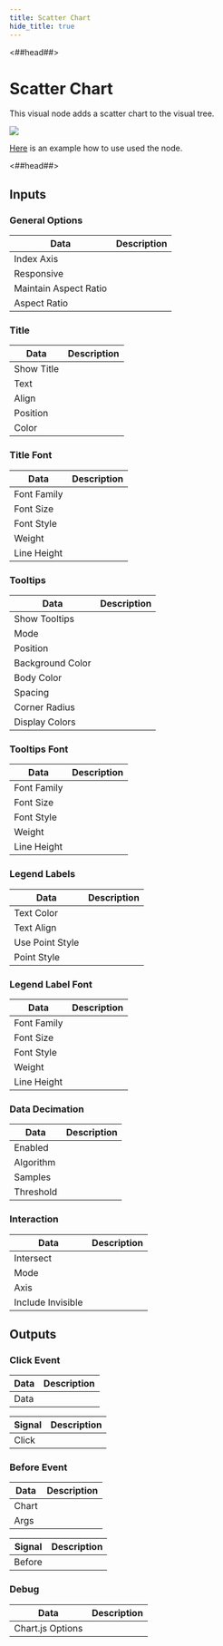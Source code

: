 ```yaml
---
title: Scatter Chart
hide_title: true
---
```


<##head##>

# Scatter Chart

This visual node adds a scatter chart to the visual tree.

<div className="ndl-image-with-background l">

![](/library/modules/chartjs/charts/scatter-chart.png)

</div>

[Here](../charts/scatter) is an example how to use used the node.

<##head##>

## Inputs

<div className="ndl-table-35-65">


### General Options

| Data                                                             | Description                                                                                                                                                          |
| ---------------------------------------------------------------- | -------------------------------------------------------------------------------------------------------------------------------------------------------------------- |
| <span className="ndl-data">Index Axis</span>                     |                                                                                                                                                                      |
| <span className="ndl-data">Responsive</span>                     |                                                                                                                                                                      |
| <span className="ndl-data">Maintain Aspect Ratio</span>          |                                                                                                                                                                      |
| <span className="ndl-data">Aspect Ratio</span>                   |                                                                                                                                                                      |

### Title

| Data                                                             | Description                                                                                                                                                          |
| ---------------------------------------------------------------- | -------------------------------------------------------------------------------------------------------------------------------------------------------------------- |
| <span className="ndl-data">Show Title</span>                     |                                                                                                                                                                      |
| <span className="ndl-data">Text</span>                           |                                                                                                                                                                      |
| <span className="ndl-data">Align</span>                          |                                                                                                                                                                      |
| <span className="ndl-data">Position</span>                       |                                                                                                                                                                      |
| <span className="ndl-data">Color</span>                          |                                                                                                                                                                      |

### Title Font

| Data                                                             | Description                                                                                                                                                          |
| ---------------------------------------------------------------- | -------------------------------------------------------------------------------------------------------------------------------------------------------------------- |
| <span className="ndl-data">Font Family</span>                    |                                                                                                                                                                      |
| <span className="ndl-data">Font Size</span>                      |                                                                                                                                                                      |
| <span className="ndl-data">Font Style</span>                     |                                                                                                                                                                      |
| <span className="ndl-data">Weight</span>                         |                                                                                                                                                                      |
| <span className="ndl-data">Line Height</span>                    |                                                                                                                                                                      |

### Tooltips

| Data                                                             | Description                                                                                                                                                          |
| ---------------------------------------------------------------- | -------------------------------------------------------------------------------------------------------------------------------------------------------------------- |
| <span className="ndl-data">Show Tooltips</span>                  |                                                                                                                                                                      |
| <span className="ndl-data">Mode</span>                           |                                                                                                                                                                      |
| <span className="ndl-data">Position</span>                       |                                                                                                                                                                      |
| <span className="ndl-data">Background Color</span>               |                                                                                                                                                                      |
| <span className="ndl-data">Body Color</span>                     |                                                                                                                                                                      |
| <span className="ndl-data">Spacing</span>                        |                                                                                                                                                                      |
| <span className="ndl-data">Corner Radius</span>                  |                                                                                                                                                                      |
| <span className="ndl-data">Display Colors</span>                 |                                                                                                                                                                      |

### Tooltips Font

| Data                                                             | Description                                                                                                                                                          |
| ---------------------------------------------------------------- | -------------------------------------------------------------------------------------------------------------------------------------------------------------------- |
| <span className="ndl-data">Font Family</span>                    |                                                                                                                                                                      |
| <span className="ndl-data">Font Size</span>                      |                                                                                                                                                                      |
| <span className="ndl-data">Font Style</span>                     |                                                                                                                                                                      |
| <span className="ndl-data">Weight</span>                         |                                                                                                                                                                      |
| <span className="ndl-data">Line Height</span>                    |                                                                                                                                                                      |

### Legend Labels

| Data                                                             | Description                                                                                                                                                          |
| ---------------------------------------------------------------- | -------------------------------------------------------------------------------------------------------------------------------------------------------------------- |
| <span className="ndl-data">Text Color</span>                     |                                                                                                                                                                      |
| <span className="ndl-data">Text Align</span>                     |                                                                                                                                                                      |
| <span className="ndl-data">Use Point Style</span>                |                                                                                                                                                                      |
| <span className="ndl-data">Point Style</span>                    |                                                                                                                                                                      |

### Legend Label Font

| Data                                                             | Description                                                                                                                                                          |
| ---------------------------------------------------------------- | -------------------------------------------------------------------------------------------------------------------------------------------------------------------- |
| <span className="ndl-data">Font Family</span>                    |                                                                                                                                                                      |
| <span className="ndl-data">Font Size</span>                      |                                                                                                                                                                      |
| <span className="ndl-data">Font Style</span>                     |                                                                                                                                                                      |
| <span className="ndl-data">Weight</span>                         |                                                                                                                                                                      |
| <span className="ndl-data">Line Height</span>                    |                                                                                                                                                                      |

### Data Decimation

| Data                                                             | Description                                                                                                                                                          |
| ---------------------------------------------------------------- | -------------------------------------------------------------------------------------------------------------------------------------------------------------------- |
| <span className="ndl-data">Enabled</span>                        |                                                                                                                                                                      |
| <span className="ndl-data">Algorithm</span>                      |                                                                                                                                                                      |
| <span className="ndl-data">Samples</span>                        |                                                                                                                                                                      |
| <span className="ndl-data">Threshold</span>                      |                                                                                                                                                                      |

### Interaction

| Data                                                             | Description                                                                                                                                                          |
| ---------------------------------------------------------------- | -------------------------------------------------------------------------------------------------------------------------------------------------------------------- |
| <span className="ndl-data">Intersect</span>                      |                                                                                                                                                                      |
| <span className="ndl-data">Mode</span>                           |                                                                                                                                                                      |
| <span className="ndl-data">Axis</span>                           |                                                                                                                                                                      |
| <span className="ndl-data">Include Invisible</span>              |                                                                                                                                                                      |


</div>

## Outputs

<div className="ndl-table-35-65">


### Click Event

| Data                                                             | Description                                                                                                                                                          |
| ---------------------------------------------------------------- | -------------------------------------------------------------------------------------------------------------------------------------------------------------------- |
| <span className="ndl-data">Data</span>                           |                                                                                                                                                                      |

| Signal                                                           | Description                                                                                                                                                          |
| ---------------------------------------------------------------- | -------------------------------------------------------------------------------------------------------------------------------------------------------------------- |
| <span className="ndl-signal">Click</span>                        |                                                                                                                                                                      |

### Before Event

| Data                                                             | Description                                                                                                                                                          |
| ---------------------------------------------------------------- | -------------------------------------------------------------------------------------------------------------------------------------------------------------------- |
| <span className="ndl-data">Chart</span>                          |                                                                                                                                                                      |
| <span className="ndl-data">Args</span>                           |                                                                                                                                                                      |

| Signal                                                           | Description                                                                                                                                                          |
| ---------------------------------------------------------------- | -------------------------------------------------------------------------------------------------------------------------------------------------------------------- |
| <span className="ndl-signal">Before</span>                       |                                                                                                                                                                      |

### Debug

| Data                                                             | Description                                                                                                                                                          |
| ---------------------------------------------------------------- | -------------------------------------------------------------------------------------------------------------------------------------------------------------------- |
| <span className="ndl-data">Chart.js Options</span>               |                                                                                                                                                                      |


</div>
